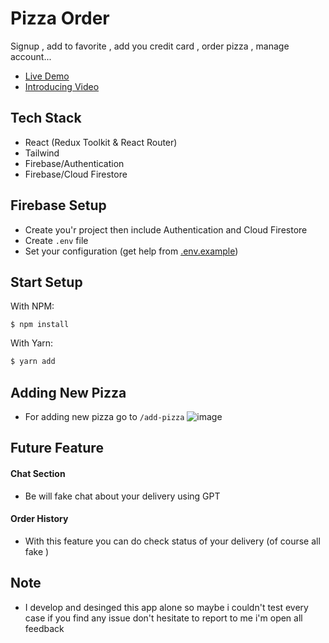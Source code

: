 # Pizza Order
Signup , add to favorite , add you credit card , order pizza , manage account...
<br/>
- [Live Demo](https://pizza-order-emirhanyagci.vercel.app/)
- [Introducing Video](https://www.youtube.com/watch?v=E7X3apG0sps&ab_channel=EmirhanYac)

## Tech Stack
- React (Redux Toolkit & React Router)
- Tailwind
- Firebase/Authentication
- Firebase/Cloud Firestore

## Firebase Setup
- Create you'r project then include Authentication and Cloud Firestore
- Create ```.env``` file
- Set your configuration (get help from  [.env.example](https://github.com/emirhanyagci/PizzaOrder/blob/main/.env.example))

## Start Setup
With NPM:

```
$ npm install
```

With Yarn:
```bash
$ yarn add
```
## Adding New Pizza
- For adding new pizza go to ```/add-pizza```
![image](https://github.com/emirhanyagci/PizzaOrder/assets/66957950/c89a6684-62bb-45d7-820c-f54298f76f0a)

## Future Feature
#### Chat Section
- Be will fake chat about your delivery using GPT
#### Order History
- With this feature you can do check status of your delivery (of course all fake )

## Note
- I develop and desinged this app alone so maybe i couldn't test every case if you find any issue don't hesitate to report to me i'm open all feedback

